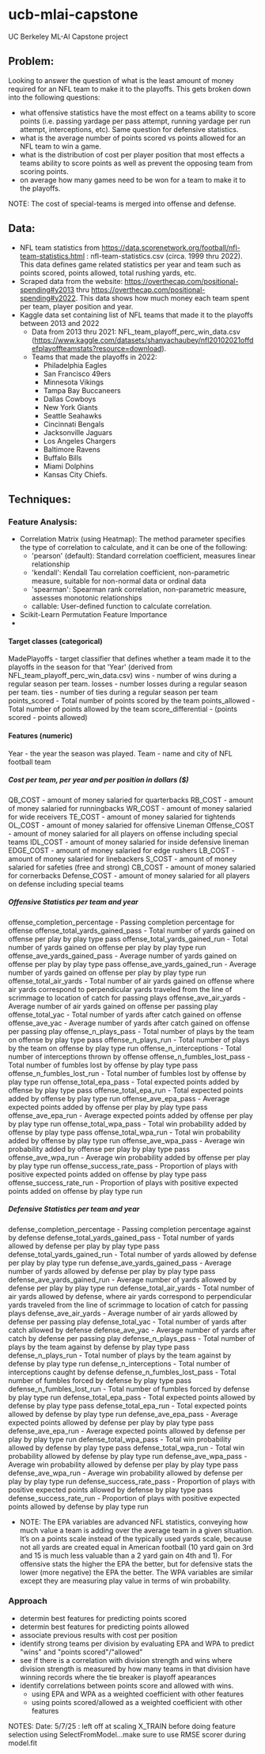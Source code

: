 # ucb-mlai-capstone
UC Berkeley ML-AI Capstone project

## Problem:

Looking to answer the question of what is the least amount of money required for an NFL team to make it to the playoffs.  This gets broken down into the following questions:
- what offensive statistics have the most effect on a teams ability to score points (i.e. passing yardage per pass attempt, running yardage per run attempt, interceptions, etc).  Same question for defensive statistics.
- what is the average number of points scored vs points allowed for an NFL team to win a game.
- what is the distribution of cost per player position that most effects a teams ability to score points as well as prevent the opposing team from scoring points.
- on average how many games need to be won for a team to make it to the playoffs.
 
NOTE: The cost of special-teams is merged into offense and defense.

## Data:

- NFL team statistics from https://data.scorenetwork.org/football/nfl-team-statistics.html : nfl-team-statistics.csv (circa. 1999 thru 2022).  This data defines game related statistics per year and team such as points scored, points allowed, total rushing yards, etc.
- Scraped data from the website: https://overthecap.com/positional-spending#y2013 thru https://overthecap.com/positional-spending#y2022.  This data shows how much money each team spent per team, player position and year.
- Kaggle data set containing list of NFL teams that made it to the playoffs between 2013 and 2022
  - Data from 2013 thru 2021: NFL_team_playoff_perc_win_data.csv (https://www.kaggle.com/datasets/shanyachaubey/nfl20102021offdefplayoffteamstats?resource=download).
  - Teams that made the playoffs in 2022:
    - Philadelphia Eagles
    - San Francisco 49ers
    - Minnesota Vikings
    - Tampa Bay Buccaneers
    - Dallas Cowboys
    - New York Giants
    - Seattle Seahawks
    - Cincinnati Bengals
    - Jacksonville Jaguars
    - Los Angeles Chargers
    - Baltimore Ravens
    - Buffalo Bills
    - Miami Dolphins
    - Kansas City Chiefs. 
 
## Techniques:

### Feature Analysis:
- Correlation Matrix (using Heatmap): The method parameter specifies the type of correlation to calculate, and it can be one of the following:
  - 'pearson' (default): Standard correlation coefficient, measures linear relationship
  - 'kendall': Kendall Tau correlation coefficient, non-parametric measure, suitable for non-normal data or ordinal data
  - 'spearman': Spearman rank correlation, non-parametric measure, assesses monotonic relationships
  - callable: User-defined function to calculate correlation.
- Scikit-Learn Permutation Feature Importance
- 

#### Target classes (categorical)
MadePlayoffs - target classifier that defines whether a team made it to the playoffs in the season for that 'Year' (derived from NFL_team_playoff_perc_win_data.csv)
wins - number of wins during a regular season per team.
losses - number losses during a regular season per team.
ties - number of ties during a regular season per team
points_scored - Total number of points scored by the team
points_allowed - Total number of points allowed by the team
score_differential - (points scored - points allowed)

#### Features (numeric)
Year - the year the season was played.
Team - name and city of NFL football team

##### Cost per team, per year and per position in dollars ($)
QB_COST - amount of money salaried for quarterbacks
RB_COST - amount of money salaried for runningbacks
WR_COST - amount of money salaried for wide receivers
TE_COST - amount of money salaried for tightends
OL_COST - amount of money salaried for offensive Lineman
Offense_COST - amount of money salaried for all players on offense including special teams
IDL_COST - amount of money salaried for inside defensive lineman
EDGE_COST - amount of money salaried for edge rushers
LB_COST - amount of money salaried for linebackers
S_COST - amount of money salaried for safeties (free and strong)
CB_COST - amount of money salaried for cornerbacks
Defense_COST - amount of money salaried for all players on defense including special teams

##### Offensive Statistics per team and year
offense_completion_percentage - Passing completion percentage for offense
offense_total_yards_gained_pass - Total number of yards gained on offense per play by play type pass
offense_total_yards_gained_run - Total number of yards gained on offense per play by play type run
offense_ave_yards_gained_pass - Average number of yards gained on offense per play by play type pass
offense_ave_yards_gained_run - Average number of yards gained on offense per play by play type run
offense_total_air_yards - Total number of air yards gained on offense where air yards correspond to perpendicular yards traveled from the line of scrimmage to location of catch for passing plays
offense_ave_air_yards - Average number of air yards gained on offense per passing play
offense_total_yac - Total number of yards after catch gained on offense
offense_ave_yac - Average number of yards after catch gained on offense per passing play
offense_n_plays_pass - Total number of plays by the team on offense by play type pass
offense_n_plays_run - Total number of plays by the team on offense by play type run
offense_n_interceptions - Total number of interceptions thrown by offense
offense_n_fumbles_lost_pass - Total number of fumbles lost by offense by play type pass
offense_n_fumbles_lost_run - Total number of fumbles lost by offense by play type run
offense_total_epa_pass - Total expected points added by offense by play type pass
offense_total_epa_run - Total expected points added by offense by play type run
offense_ave_epa_pass - Average expected points added by offense per play by play type pass
offense_ave_epa_run - Average expected points added by offense per play by play type run
offense_total_wpa_pass - Total win probability added by offense by play type pass
offense_total_wpa_run - Total win probability added by offense by play type run
offense_ave_wpa_pass - Average win probability added by offense per play by play type pass
offense_ave_wpa_run - Average win probability added by offense per play by play type run
offense_success_rate_pass - Proportion of plays with positive expected points added on offense by play type pass
offense_success_rate_run - Proportion of plays with positive expected points added on offense by play type run

##### Defensive Statistics per team and year
defense_completion_percentage - Passing completion percentage against by defense
defense_total_yards_gained_pass - Total number of yards allowed by defense per play by play type pass
defense_total_yards_gained_run - Total number of yards allowed by defense per play by play type run
defense_ave_yards_gained_pass - Average number of yards allowed by defense per play by play type pass
defense_ave_yards_gained_run - Average number of yards allowed by defense per play by play type run
defense_total_air_yards - Total number of air yards allowed by defense, where air yards correspond to perpendicular yards traveled from the line of scrimmage to location of catch for passing plays
defense_ave_air_yards - Average number of air yards allowed by defense per passing play
defense_total_yac - Total number of yards after catch allowed by defense
defense_ave_yac - Average number of yards after catch by defense per passing play
defense_n_plays_pass - Total number of plays by the team against by defense by play type pass
defense_n_plays_run - Total number of plays by the team against by defense by play type run
defense_n_interceptions - Total number of interceptions caught by defense
defense_n_fumbles_lost_pass - Total number of fumbles forced by defense by play type pass
defense_n_fumbles_lost_run - Total number of fumbles forced by defense by play type run
defense_total_epa_pass - Total expected points allowed by defense by play type pass
defense_total_epa_run - Total expected points allowed by defense by play type run
defense_ave_epa_pass - Average expected points allowed by defense per play by play type pass
defense_ave_epa_run - Average expected points allowed by defense per play by play type run
defense_total_wpa_pass - Total win probability allowed by defense by play type pass
defense_total_wpa_run - Total win probability allowed by defense by play type run
defense_ave_wpa_pass - Average win probability allowed by defense per play by play type pass
defense_ave_wpa_run - Average win probability allowed by defense per play by play type run
defense_success_rate_pass - Proportion of plays with positive expected points allowed by defense by play type pass
defense_success_rate_run - Proportion of plays with positive expected points allowed by defense by play type run

- NOTE:  The EPA variables are advanced NFL statistics, conveying how much value a team is adding over the average team in a given situation. It’s on a points scale instead of the typically used yards scale, because not all yards are created equal in American football (10 yard gain on 3rd and 15 is much less valuable than a 2 yard gain on 4th and 1). For offensive stats the higher the EPA the better, but for defensive stats the lower (more negative) the EPA the better. The WPA variables are similar except they are measuring play value in terms of win probability.

### Approach
- determin best features for predicting points scored
- determin best features for predicting points allowed
- associate previous results with cost per position
- identify strong teams per division by evaluating EPA and WPA to predict "wins" and "points scored"/"allowed"
- see if there is a correlation with division strength and wins where division strength is measured by how many teams in that division have winning records where the tie breaker is playoff apearances
- identify correlations between points score and allowed with wins.
  - using EPA and WPA as a weighted coefficient with other features
  - using points scored/allowed as a weighted coefficient with other features


NOTES:
Date: 5/7/25 : left off at scaling X_TRAIN before doing feature selection using SelectFromModel...make sure to use RMSE scorer during model.fit